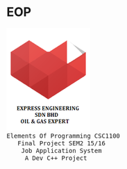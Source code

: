 # EOP
![EXPRESS ENGINEERING (Logo)](https://github.com/zamzameir/EOP/blob/master/banner.png)<br>
<tt>Elements Of Programming CSC1100</tt><br>
<tt>&nbsp;&nbsp;&nbsp;Final Project SEM2 15/16</tt><br>
<tt>&nbsp;&nbsp;&nbsp;&nbsp;Job Application System</tt><br>
<tt>&nbsp;&nbsp;&nbsp;&nbsp;&nbsp;A Dev C++ Project</tt><br>